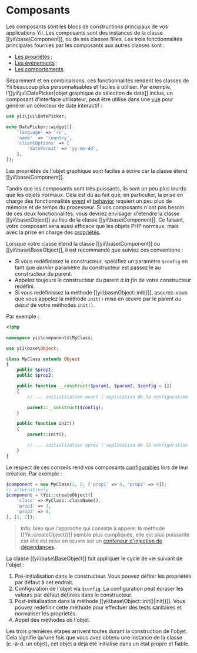 Composants
==========

Les composants sont les blocs de constructions principaux de vos applications Yii. Les composants sont des instances de la classe [[yii\base\Component]],
ou de ses classes filles. Les trois fonctionnalités principales fournies par les composants aux autres classes sont :

* [Les propriétés](concept-properties.md) ;
* [Les événements](concept-events.md) ;
* [Les comportements](concept-behaviors.md).
 
Séparément et en combinaisons, ces fonctionnalités rendent les classes de Yii beaucoup plus personnalisables et faciles à utiliser. Par exemple, l'[[yii\jui\DatePicker|objet graphique de sélection de date]] inclus, un composant d'interface utilisateur, peut être utilisé dans une [vue](structure-view.md) pour générer un sélecteur de date interactif :

```php
use yii\jui\DatePicker;

echo DatePicker::widget([
    'language' => 'ru',
    'name'  => 'country',
    'clientOptions' => [
        'dateFormat' => 'yy-mm-dd',
    ],
]);
```
Les propriétés de l'objet graphique sont faciles à écrire car la classe étend [[yii\base\Component]].

Tandis que les composants sont très puissants, ils sont un peu plus lourds que les objets normaux. Cela est dû au fait que, en particulier,  la prise en charge des fonctionnalités [event](concept-events.md) et [behavior](concept-behaviors.md) requiert un peu plus de mémoire et de temps du processeur. Si vos composants n'ont pas besoin de ces deux fonctionnalités, vous devriez envisager d'étendre la classe [[yii\base\Object]] au lieu de la classe [[yii\base\Component]]. Ce faisant, votre composant sera aussi efficace que les objets PHP normaux, mais avec la prise en charge des [propriétés](concept-properties.md).

Lorsque votre classe étend la classe [[yii\base\Component]] ou [[yii\base\BaseObject]], il est recommandé que suiviez ces conventions :

- Si vous redéfinissez le constructeur, spécifiez un paramètre `$config` en tant que *dernier* paramètre du constructeur est passez le au constructeur du parent. 
- Appelez toujours le constructeur du parent *à la fin* de votre constructeur redéfini.
- Si vous redéfinissez la méthode [[yii\base\Object::init()]], assurez-vous que vous appelez la méthode `init()` mise en œuvre par le parent *au début* de votre méthodes `init()`.

Par exemple :

```php
<?php

namespace yii\components\MyClass;

use yii\base\Object;

class MyClass extends Object
{
    public $prop1;
    public $prop2;

    public function __construct($param1, $param2, $config = [])
    {
        // ... initialisation avant l'application de la configuration

        parent::__construct($config);
    }

    public function init()
    {
        parent::init();

        // ... initialization après l'application de la configuration
    }
}
```

Le respect de ces conseils rend vos composants  [configurables](concept-configurations.md) lors de leur création. Par exemple :

```php
$component = new MyClass(1, 2, ['prop1' => 3, 'prop2' => 4]);
// alternatively
$component = \Yii::createObject([
    'class' => MyClass::className(),
    'prop1' => 3,
    'prop2' => 4,
], [1, 2]);
```

> Info: bien que l'approche qui consiste à appeler la méthode [[Yii::createObject()]] semble plus compliquée, elle est plus puissante car elle est mise en œuvre sur un [conteneur d'injection de dépendances](concept-di-container.md).
  

La classe [[yii\base\BaseObject]] fait appliquer le cycle de vie suivant de l'objet :

1. Pré-initialisation dans le constructeur. Vous pouvez définir les propriétés par défaut à cet endroit.
2. Configuration de l'objet via `$config`. La configuration peut écraser les valeurs par défaut définies dans le constructeur.
3. Post-initialisation dans la méthode [[yii\base\Object::init()|init()]]. Vous pouvez redéfinir cette méthode pour effectuer des tests sanitaires et normaliser les propriétés.
4. Appel des méthodes de l'objet.

Les trois premières étapes arrivent toutes durant la construction de l'objet. Cela signifie qu'une fois que vous avez obtenu une instance de la classe (c.-à-d. un objet), cet objet a déjà été initialisé dans un état propre et fiable. 
